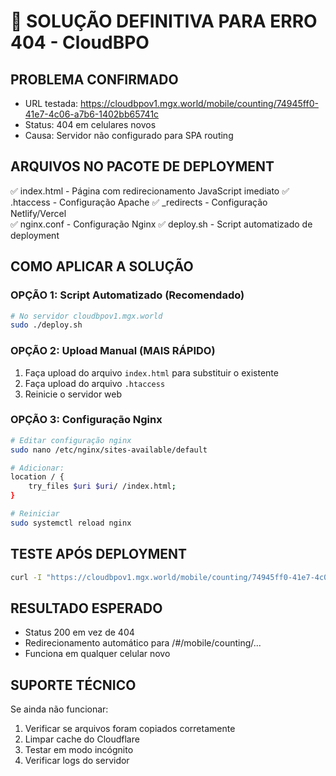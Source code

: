 # 🚨 SOLUÇÃO DEFINITIVA PARA ERRO 404 - CloudBPO

## PROBLEMA CONFIRMADO
- URL testada: https://cloudbpov1.mgx.world/mobile/counting/74945ff0-41e7-4c06-a7b6-1402bb65741c
- Status: 404 em celulares novos
- Causa: Servidor não configurado para SPA routing

## ARQUIVOS NO PACOTE DE DEPLOYMENT
✅ index.html - Página com redirecionamento JavaScript imediato
✅ .htaccess - Configuração Apache
✅ _redirects - Configuração Netlify/Vercel  
✅ nginx.conf - Configuração Nginx
✅ deploy.sh - Script automatizado de deployment

## COMO APLICAR A SOLUÇÃO

### OPÇÃO 1: Script Automatizado (Recomendado)
```bash
# No servidor cloudbpov1.mgx.world
sudo ./deploy.sh
```

### OPÇÃO 2: Upload Manual (MAIS RÁPIDO)
1. Faça upload do arquivo `index.html` para substituir o existente
2. Faça upload do arquivo `.htaccess` 
3. Reinicie o servidor web

### OPÇÃO 3: Configuração Nginx
```bash
# Editar configuração nginx
sudo nano /etc/nginx/sites-available/default

# Adicionar:
location / {
    try_files $uri $uri/ /index.html;
}

# Reiniciar
sudo systemctl reload nginx
```

## TESTE APÓS DEPLOYMENT
```bash
curl -I "https://cloudbpov1.mgx.world/mobile/counting/74945ff0-41e7-4c06-a7b6-1402bb65741c"
```

## RESULTADO ESPERADO
- Status 200 em vez de 404
- Redirecionamento automático para /#/mobile/counting/...
- Funciona em qualquer celular novo

## SUPORTE TÉCNICO
Se ainda não funcionar:
1. Verificar se arquivos foram copiados corretamente
2. Limpar cache do Cloudflare
3. Testar em modo incógnito
4. Verificar logs do servidor